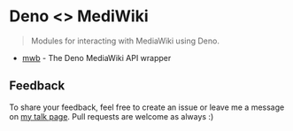 # Deno <> MediWiki

> Modules for interacting with MediaWiki using Deno.

- [mwb](./mwb) - The Deno MediaWiki API wrapper

## Feedback

To share your feedback, feel free to create an issue or leave me a message on [my talk page](https://wikitech.wikimedia.org/wiki/User_talk:Roj_im). Pull requests are welcome as always :)
